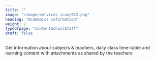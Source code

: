 ```yaml
---
title: "" 
image: "/image/services-icon/012.png"
heading: "Academics information"
weight: 2
typeofpage: "contentSchoolStaff"
draft: false
---
```


Get information about subjects & teachers, daily class time-table and learning content with attachments as shared by the teachers     
